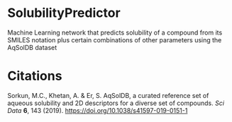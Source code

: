 # SolubilityPredictor
Machine Learning network that predicts solubility of a compound from its SMILES notation plus certain combinations of other parameters using the AqSolDB dataset

# Citations

Sorkun, M.C., Khetan, A. & Er, S. AqSolDB, a curated reference set of aqueous solubility and 2D descriptors for a diverse set of compounds. *Sci Data* **6**, 143 (2019). https://doi.org/10.1038/s41597-019-0151-1
